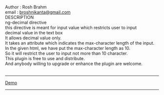  Author : Rosh Brahm<br/>
 email  : broshnikanta@gmail.com<br/>
 DESCRIPTION<br/>
 ng-decimal directive<br/>
 this directive is meant for input value which restricts user to input<br/>
 decimal value in the text box<br/>
 It allows decimal value only.<br/>
 It takes an attribute which indicates the max-character length of the input.<br/>
 In the given html, we have put the max-character length as 10.<br/>
 So it will restrict the user to input not more than 10 character.<br/>
 This plugin is free to use and distribute.<br/>
 And anybody willing to upgrade or enhance the plugin are welcome.<br/>
 <br/>
 <hr/>
 <a href="http://embed.plnkr.co/GMvZqTpvcVhZ1mcKbKJh/preview" target="_blank">Demo</a>
 <hr/>
 
